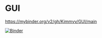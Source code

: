 # GUI

https://mybinder.org/v2/gh/Kimmvv/GUI/main
 
[![Binder](https://mybinder.org/badge_logo.svg)](https://mybinder.org/v2/gh/Kimmvv/GUI/main)
